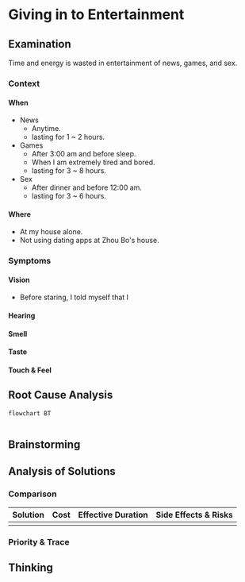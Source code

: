 # Giving in to Entertainment

## Examination
[problem overview]: #
Time and energy is wasted in entertainment of news, games, and sex.

### Context

#### When
[Specification: year, season, daytime, during & after some events, duration]: #

- News
	- Anytime.
	- lasting for 1 ~ 2 hours.
- Games
	- After 3:00 am and before sleep. 
	- When I am extremely tired and bored. 
	- lasting for 3 ~ 8  hours.
- Sex
	- After dinner and before 12:00 am.
	- lasting for  3 ~ 6 hours.
	
#### Where
[Localization]: #

- At my house alone.
- Not using dating apps at Zhou Bo's house.

### Symptoms
[avoid biases]: #
[comparison between actuation and expectation]: #
[collect evidence used by hypothesis built in the root cause analysis phrase]: #
[specification: location, degree]: #

#### Vision

- Before staring, I told myself that I 

#### Hearing

#### Smell

#### Taste

#### Touch & Feel

## Root Cause Analysis
[backward cause reasoning for general problems]: #
[interactions: failed good OR bad OR side effects]: #
[recursive trouble shooting for engineering problems to an atomic level (build hypothesis, use evidence (examination  + unit tests))]: #

```mermaid
flowchart BT
	
```
## Brainstorming
[removal of touchable physical objects is applicable]: #
[replacement V.S repair. Localize the problem to an atomic level where fixing it components is more expensive than replacing it as a whole]: #
 
## Analysis of Solutions

### Comparison
| Solution | Cost | Effective Duration | Side Effects & Risks |
| --- | --- | --- | --- |
|||||

### Priority & Trace

## Thinking
[Lessons learned from this experience]: #


<!--stackedit_data:
eyJoaXN0b3J5IjpbLTEzNDYyNTE2NDNdfQ==
-->